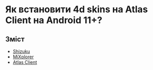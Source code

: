 # Як встановити 4d skins на Atlas Client на Android 11+?
## Зміст
* [Shizuku](#shizuku)
* [MiXplorer](#mixplorer)
* [Atlas Client](#atlas-client)
